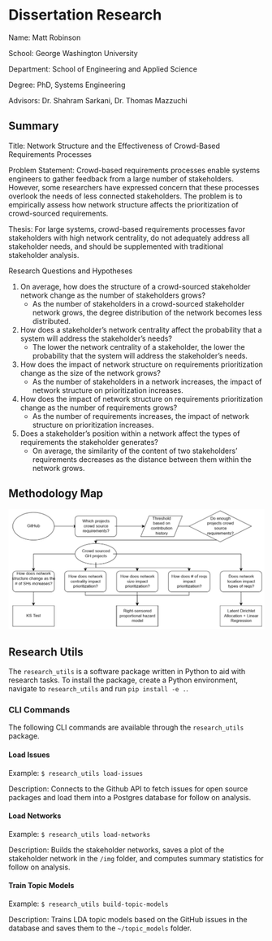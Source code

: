 # Dissertation Research

Name: Matt Robinson

School: George Washington University

Department: School of Engineering and Applied Science

Degree: PhD, Systems Engineering

Advisors: Dr. Shahram Sarkani, Dr. Thomas Mazzuchi

## Summary

Title: Network Structure and the Effectiveness of Crowd-Based Requirements Processes

Problem Statement: Crowd-based requirements processes enable systems engineers to gather feedback from a large number of stakeholders. However, some researchers have expressed concern that these processes overlook the needs of less connected stakeholders. The problem is to empirically assess how network structure affects the prioritization of crowd-sourced requirements.

Thesis: For large systems, crowd-based requirements processes favor stakeholders with high network centrality, do not adequately address all stakeholder needs, and should be supplemented with traditional stakeholder analysis.

Research Questions and Hypotheses
1. On average, how does the structure of a crowd-sourced stakeholder network change as the number of stakeholders grows?
    - As the number of stakeholders in a crowd-sourced stakeholder network grows, the degree distribution of the network becomes less distributed.
2. How does a stakeholder’s network centrality affect the probability that a system will address the stakeholder’s needs?
    - The lower the network centrality of a stakeholder, the lower the probability that the system will address the stakeholder’s needs.
3. How does the impact of network structure on requirements prioritization change as the size of the network grows?
    - As the number of stakeholders in a network increases, the impact of network structure on prioritization increases.
4. How does the impact of network structure on requirements prioritization change as the number of requirements grows?
    - As the number of requirements increases, the impact of network structure on prioritization increases.
5. Does a stakeholder’s position within a network affect the types of requirements the stakeholder generates?
    - On average, the similarity of the content of two stakeholders’ requirements decreases as the distance between them within the network grows.

## Methodology Map

![Methodology Map](https://raw.githubusercontent.com/MthwRobinson/dissertation-research/master/img/methodology_map.png?token=AAMPG22JCEWU72DAR6O3MTK47SK2K)

## Research Utils

  The `research_utils` is a software package written in Python to aid with research tasks.
  To install the package, create a Python environment, navigate to `research_utils` and run `pip install -e .`.

  ### CLI Commands

  The following CLI commands are available through the `research_utils` package.

  #### Load Issues
  Example: `$ research_utils load-issues`

  Description: Connects to the Github API to fetch issues for open source packages and load them into a Postgres database for follow on analysis.

  #### Load Networks
  Example: `$ research_utils load-networks`

  Description: Builds the stakeholder networks, saves a plot of the stakeholder network in the `/img` folder, and computes summary statistics for follow on analysis.

  #### Train Topic Models
  Example: `$ research_utils build-topic-models`

  Description: Trains LDA topic models based on the GitHub issues in the database and saves them to the `~/topic_models` folder.

